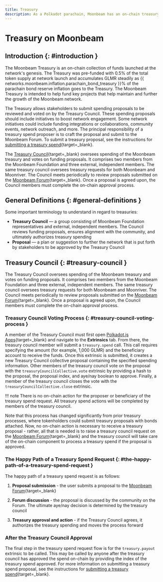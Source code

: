 ```yaml
---
title: Treasury
description: As a Polkadot parachain, Moonbeam has an on-chain treasury controlled by treasury council members, enabling stakeholders to submit proposals to further the network.
---
```


# Treasury on Moonbeam

## Introduction {: #introduction }

The Moonbeam Treasury is an on-chain collection of funds launched at the network's genesis. The Treasury was pre-funded with 0.5% of the total token supply at network launch and accumulates GLMR steadily as {{ networks.moonbeam.inflation.parachain_bond_treasury }}% of the parachain bond reserve inflation goes to the Treasury. The Moonbeam Treasury is intended to help fund key projects that help maintain and further the growth of the Moonbeam network.

The Treasury allows stakeholders to submit spending proposals to be reviewed and voted on by the Treasury Council. These spending proposals should include initiatives to boost network engagement. Some network initiatives could include funding integrations or collaborations, community events, network outreach, and more. The principal responsibility of a treasury spend proposer is to craft the proposal and submit to the Moonbeam Forum. To submit a treasury proposal, see the instructions for [submitting a treasury spend](/tokens/governance/treasury-spend/){target=\_blank}.

The [Treasury Council](https://forum.moonbeam.network/g/TreasuryCouncil){target=\_blank} oversees spending of the Moonbeam treasury and votes on funding proposals. It comprises two members from the Moonbeam Foundation and three external, independent members. The same treasury council oversees treasury requests for both Moonbeam and Moonriver. The Council meets periodically to review proposals submitted on the [Moonbeam Forum](https://forum.moonbeam.network/c/governance/treasury-proposals/8){target=\_blank}. Once a proposal is agreed upon, the Council members must complete the on-chain approval process.

## General Definitions {: #general-definitions }

Some important terminology to understand in regard to treasuries:

- **Treasury Council** — a group consisting of Moonbeam Foundation representatives and external, independent members. The Council reviews funding proposals, ensures alignment with the community, and ultimately authorizes treasury spending
- **Proposal** — a plan or suggestion to further the network that is put forth by stakeholders to be approved by the Treasury Council

## Treasury Council {: #treasury-council }

The Treasury Council oversees spending of the Moonbeam treasury and votes on funding proposals. It comprises two members from the Moonbeam Foundation and three external, independent members. The same treasury council oversees treasury requests for both Moonbeam and Moonriver. The Council meets periodically to review proposals submitted on the [Moonbeam Forum](https://forum.moonbeam.network/c/governance/treasury-proposals/8){target=\_blank}. Once a proposal is agreed upon, the Council members must complete the on-chain approval process. 

### Treasury Council Voting Process {: #treasury-council-voting-process }

A member of the Treasury Council must first open [Polkadot.js Apps](https://polkadot.js.org/apps/?rpc=wss%3A%2F%2Fwss.api.moonbeam.network#/explorer){target=\_blank}  and navigate to the **Extrinsics** tab. From there, the treasury council member will submit a `treasury.spend` call. This call requires specifying the amount (for example, 1,000 GLMR) and the beneficiary account to receive the funds. Once this extrinsic is submitted, it creates a new Treasury Council collective proposal containing the specified spending information. Other members of the treasury council vote on the proposal with the `treasuryCouncilCollective.vote` extrinsic by providing a hash to the proposal, the proposal index, and aye/nay boolean to approve. Finally, a member of the treasury council closes the vote with the `treasuryCouncilCollective.close` extrinsic.
 
!!! note
    There is no on-chain action for the proposer or beneficiary of the treasury spend request.
    All treasury spend actions will be completed by members of the treasury council.

Note that this process has changed significantly from prior treasury processes, where tokenholders could submit treasury proposals with bonds attached. Now, no on-chain action is necessary to receive a treasury proposal - rather, all that is needed is to raise a treasury council request on the [Moonbeam Forum](https://forum.moonbeam.network/c/governance/treasury-proposals/8){target=\_blank} and the treasury council will take care of the on-chain component to process a treasury spend if the proposal is approved.

### The Happy Path of a Treasury Spend Request {: #the-happy-path-of-a-treasury-spend-request }

The happy path of a treasury spend request is as follows:

1. **Proposal submission** - the user submits a proposal to the [Moonbeam Forum](https://forum.moonbeam.network/c/governance/treasury-proposals/8){target=\_blank}

2. **Forum discussion** - the proposal is discussed by the community on the Forum. The ultimate aye/nay decision is determined by the treasury council

3. **Treasury approval and action** - if the Treasury Council agrees, it authorizes the treasury spending and moves the process forward

### After the Treasury Council Approval

The final step in the treasury spend request flow is for the `treasury.payout` extrinsic to be called. This may be called by anyone after the treasury council has approved the spend on-chain by providing the index of the treasury spend approved. For more information on submitting a treasury spend proposal, see the instructions for [submitting a treasury spend](/tokens/governance/treasury-spend/){target=\_blank}.
